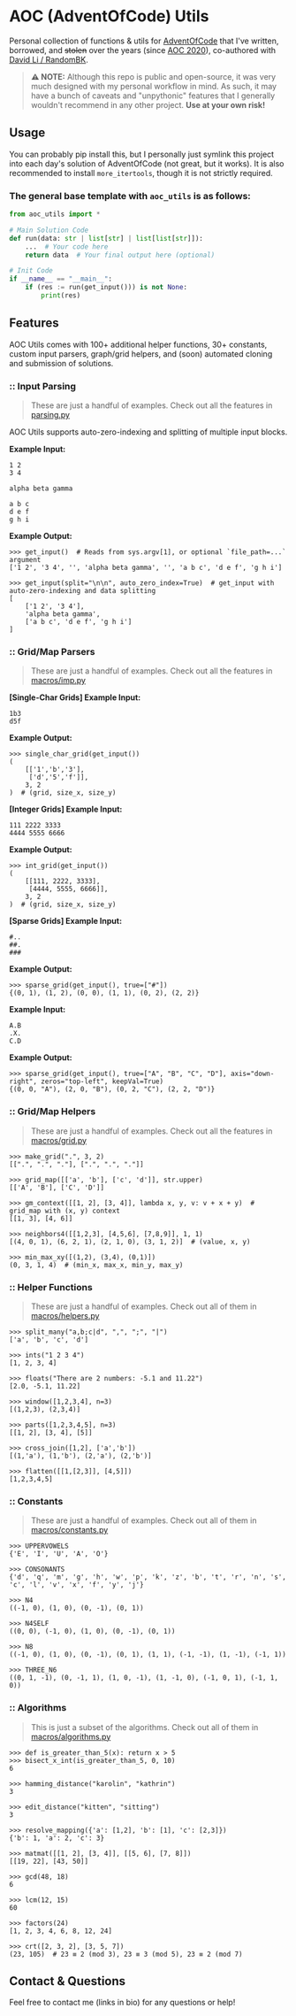 # AOC (AdventOfCode) Utils

Personal collection of functions & utils for [AdventOfCode](https://adventofcode.com/) that I've written, borrowed, and ~~stolen~~ over the years (since [AOC 2020](https://adventofcode.com/2020)), co-authored with [David Li / RandomBK](https://github.com/randombk).

> **⚠️ NOTE:** Although this repo is public and open-source, it was very much designed with my personal workflow in mind. As such, it may have a bunch of caveats and "unpythonic" features that I generally wouldn't recommend in any other project. **Use at your own risk!**

## Usage

You can probably pip install this, but I personally just symlink this project into each day's solution of AdventOfCode (not great, but it works). It is also recommended to install `more_itertools`, though it is not strictly required.

### The general base template with `aoc_utils` is as follows:

```py
from aoc_utils import *

# Main Solution Code
def run(data: str | list[str] | list[list[str]]):
    ...  # Your code here
    return data  # Your final output here (optional)

# Init Code
if __name__ == "__main__":
    if (res := run(get_input())) is not None:
        print(res)
```

## Features

AOC Utils comes with 100+ additional helper functions, 30+ constants, custom input parsers, graph/grid helpers, and (soon) automated cloning and submission of solutions.

### :: Input Parsing
> These are just a handful of examples. Check out all the features in [parsing.py](parsing.py)

AOC Utils supports auto-zero-indexing and splitting of multiple input blocks.

**Example Input:**
```
1 2
3 4

alpha beta gamma

a b c
d e f
g h i
```

**Example Output:**
```
>>> get_input()  # Reads from sys.argv[1], or optional `file_path=...` argument
['1 2', '3 4', '', 'alpha beta gamma', '', 'a b c', 'd e f', 'g h i']

>>> get_input(split="\n\n", auto_zero_index=True)  # get_input with auto-zero-indexing and data splitting
[
    ['1 2', '3 4'], 
    'alpha beta gamma', 
    ['a b c', 'd e f', 'g h i']
]
```


### :: Grid/Map Parsers
> These are just a handful of examples. Check out all the features in [macros/imp.py](macros/imp.py)

**[Single-Char Grids] Example Input:**
```
1b3
d5f
```

**Example Output:**
```
>>> single_char_grid(get_input())
(
    [['1','b','3'], 
     ['d','5','f']], 
    3, 2
)  # (grid, size_x, size_y)
```

**[Integer Grids] Example Input:**
```
111 2222 3333
4444 5555 6666
```

**Example Output:**
```
>>> int_grid(get_input())
(
    [[111, 2222, 3333], 
     [4444, 5555, 6666]], 
    3, 2
)  # (grid, size_x, size_y)
```

**[Sparse Grids] Example Input:**
```
#..
##.
###
```

**Example Output:**
```
>>> sparse_grid(get_input(), true=["#"])
{(0, 1), (1, 2), (0, 0), (1, 1), (0, 2), (2, 2)}
```

**Example Input:**
```
A.B
.X.
C.D
```

**Example Output:**
```
>>> sparse_grid(get_input(), true=["A", "B", "C", "D"], axis="down-right", zeros="top-left", keepVal=True)
{(0, 0, "A"), (2, 0, "B"), (0, 2, "C"), (2, 2, "D")}
```


### :: Grid/Map Helpers
> These are just a handful of examples. Check out all the features in [macros/grid.py](macros/grid.py)

```
>>> make_grid(".", 3, 2)
[[".", ".", "."], [".", ".", "."]]

>>> grid_map([['a', 'b'], ['c', 'd']], str.upper)
[['A', 'B'], ['C', 'D']]

>>> gm_context([[1, 2], [3, 4]], lambda x, y, v: v + x + y)  # grid_map with (x, y) context
[[1, 3], [4, 6]]

>>> neighbors4([[1,2,3], [4,5,6], [7,8,9]], 1, 1)
[(4, 0, 1), (6, 2, 1), (2, 1, 0), (3, 1, 2)]  # (value, x, y)

>>> min_max_xy([(1,2), (3,4), (0,1)])
(0, 3, 1, 4)  # (min_x, max_x, min_y, max_y)
```

### :: Helper Functions
> These are just a handful of examples. Check out all of them in [macros/helpers.py](macros/helpers.py)

```
>>> split_many("a,b;c|d", ",", ";", "|")
['a', 'b', 'c', 'd']

>>> ints("1 2 3 4")
[1, 2, 3, 4]

>>> floats("There are 2 numbers: -5.1 and 11.22")
[2.0, -5.1, 11.22]

>>> window([1,2,3,4], n=3)
[(1,2,3), (2,3,4)]

>>> parts([1,2,3,4,5], n=3)
[[1, 2], [3, 4], [5]]

>>> cross_join([1,2], ['a','b'])
[(1,'a'), (1,'b'), (2,'a'), (2,'b')]

>>> flatten([[1,[2,3]], [4,5]])
[1,2,3,4,5]
```

### :: Constants
> These are just a handful of examples. Check out all of them in [macros/constants.py](macros/constants.py)

```
>>> UPPERVOWELS
{'E', 'I', 'U', 'A', 'O'}

>>> CONSONANTS
{'d', 'q', 'm', 'g', 'h', 'w', 'p', 'k', 'z', 'b', 't', 'r', 'n', 's', 'c', 'l', 'v', 'x', 'f', 'y', 'j'}

>>> N4
((-1, 0), (1, 0), (0, -1), (0, 1))

>>> N4SELF
((0, 0), (-1, 0), (1, 0), (0, -1), (0, 1))

>>> N8
((-1, 0), (1, 0), (0, -1), (0, 1), (1, 1), (-1, -1), (1, -1), (-1, 1))

>>> THREE_N6
((0, 1, -1), (0, -1, 1), (1, 0, -1), (1, -1, 0), (-1, 0, 1), (-1, 1, 0))
```

### :: Algorithms
> This is just a subset of the algorithms. Check out all of them in [macros/algorithms.py](macros/algorithms.py)

```
>>> def is_greater_than_5(x): return x > 5
>>> bisect_x_int(is_greater_than_5, 0, 10)
6

>>> hamming_distance("karolin", "kathrin")
3

>>> edit_distance("kitten", "sitting")
3

>>> resolve_mapping({'a': [1,2], 'b': [1], 'c': [2,3]})
{'b': 1, 'a': 2, 'c': 3}

>>> matmat([[1, 2], [3, 4]], [[5, 6], [7, 8]])
[[19, 22], [43, 50]]

>>> gcd(48, 18)
6

>>> lcm(12, 15)
60

>>> factors(24)
[1, 2, 3, 4, 6, 8, 12, 24]

>>> crt([2, 3, 2], [3, 5, 7])
(23, 105)  # 23 ≡ 2 (mod 3), 23 ≡ 3 (mod 5), 23 ≡ 2 (mod 7)
```

## Contact & Questions

Feel free to contact me (links in bio) for any questions or help!
